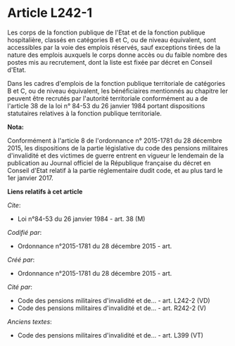 # Article L242-1

Les corps de la fonction publique de l'Etat et de la fonction publique hospitalière, classés en catégories B et C, ou de
niveau équivalent, sont accessibles par la voie des emplois réservés, sauf exceptions tirées de la nature des emplois
auxquels le corps donne accès ou du faible nombre des postes mis au recrutement, dont la liste est fixée par décret en
Conseil d'Etat.

Dans les cadres d'emplois de la fonction publique territoriale de catégories B et C, ou de niveau équivalent, les
bénéficiaires mentionnés au chapitre Ier peuvent être recrutés par l'autorité territoriale conformément au a de l'article 38
de la loi n° 84-53 du 26 janvier 1984 portant dispositions statutaires relatives à la fonction publique territoriale.

**Nota:**

Conformément à l'article 8 de l'ordonnance n° 2015-1781 du 28 décembre 2015, les dispositions de la partie législative du
code des pensions militaires d'invalidité et des victimes de guerre entrent en vigueur le lendemain de la publication au
Journal officiel de la République française du décret en Conseil d'Etat relatif à la partie réglementaire dudit code, et au
plus tard le 1er janvier 2017.

**Liens relatifs à cet article**

_Cite_:

  - Loi n°84-53 du 26 janvier 1984 - art. 38 (M)

_Codifié par_:

  - Ordonnance n°2015-1781 du 28 décembre 2015 - art.

_Créé par_:

  - Ordonnance n°2015-1781 du 28 décembre 2015 - art.

_Cité par_:

  - Code des pensions militaires d'invalidité et de... - art. L242-2 (VD)
  - Code des pensions militaires d'invalidité et de... - art. R242-2 (V)

_Anciens textes_:

  - Code des pensions militaires d'invalidité et de... - art. L399 (VT)
